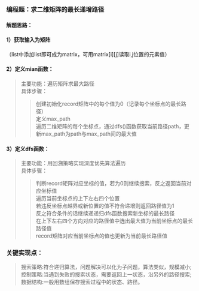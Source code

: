 ### 编程题：求二维矩阵的最长递增路径<br>

#### 解题思路：<br>

#### 1）获取输入为矩阵<br>
（list中添加list即可成为matrix，可用matrix[i][j]读取i,j位置的元素值）<br>
#### 2）定义mian函数：<br>
>主要功能：遍历矩阵求最大路径<br>
>具体步骤：<br>
>>创建初始化record矩阵中的每个值为0（记录每个坐标点的最长路径）<br>
>>定义max_path<br>
>>遍历二维矩阵的每个坐标点，通过dfs()函数获取当前路径path，更新max_path为path与max_path间的最大值<br>
#### 3）定义dfs函数：<br>
>主要功能：用回溯策略实现深度优先算法遍历<br>
>具体步骤：<br>
>>判断record矩阵对应坐标的值，若为0则继续搜索，反之返回当前对应坐标值<br>
>>遍历当前坐标点的上下左右四个位置<br>
>>若违反坐标点越界或新位置的值不符合递增则返回路径值为1<br>
>>反之符合条件的话继续递递归dfs函数搜索新坐标的最长路径<br>
>>在上下左右四个方向对应的路径值中选出最大值为当前坐标点的最长路径值<br>
>>record矩阵对应当前坐标点的值也更新为当前最长路径值<br>
### 关键实现点：<br>
>搜索策略:符合递归算法，问题解决可以化为子问题，算法类似，规模减小;<br>
>控制策略:当遇到失败的搜索状态，需要返回上一状态，沿另外的路径搜索;<br>
>数据结构:一般用数组保存搜索过程中的状态、路径。<br>
